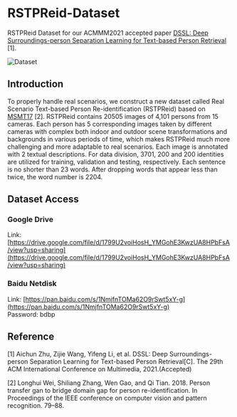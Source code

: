 # RSTPReid-Dataset
RSTPReid Dataset for our ACMMM2021 accepted paper [DSSL: Deep Surroundings-person Separation Learning for Text-based Person Retrieval](https://arxiv.org/abs/2109.05534) [1].  

![Dataset](https://github.com/NjtechCVLab/RSTPReid-Dataset/blob/main/MM2021Dataset.png)

## Introduction

To properly handle real scenarios, we construct a new dataset called Real Scenario Text-based Person Re-identification (RSTPReid) based on [MSMT17](https://openaccess.thecvf.com/content_cvpr_2018/papers/Wei_Person_Transfer_GAN_CVPR_2018_paper.pdf) [2]. RSTPReid contains 20505 images of 4,101 persons from 15 cameras. Each person has 5 corresponding images taken by different cameras with complex both indoor and outdoor scene transformations and backgrounds in various periods of time, which makes RSTPReid much more challenging and more adaptable to real scenarios. Each image is annotated with 2 textual descriptions. For data division, 3701, 200 and 200 identities are utilized for training, validation and testing, respectively. Each sentence is no shorter than 23 words. After dropping words that appear less than twice, the word number is 2204.

## Dataset Access

### Google Drive
Link: [https://drive.google.com/file/d/1799U2voiHosH_YMGohE3KwzUA8HPbFsA/view?usp=sharing](https://drive.google.com/file/d/1799U2voiHosH_YMGohE3KwzUA8HPbFsA/view?usp=sharing)

### Baidu Netdisk
Link: [https://pan.baidu.com/s/1NmjfnTOMa62O9rSwt5xY-g](https://pan.baidu.com/s/1NmjfnTOMa62O9rSwt5xY-g)  
Password: bdbp  

## Reference

[1] Aichun Zhu, Zijie Wang, Yifeng Li, et al. DSSL: Deep Surroundings-person Separation Learning for Text-based Person Retrieval[C]. The 29th ACM International Conference on
Multimedia, 2021.(Accepted) 

[2] Longhui Wei, Shiliang Zhang, Wen Gao, and Qi Tian. 2018. Person transfer gan to bridge domain gap for person re-identification. In Proceedings of the IEEE conference on computer vision and pattern recognition. 79–88.
